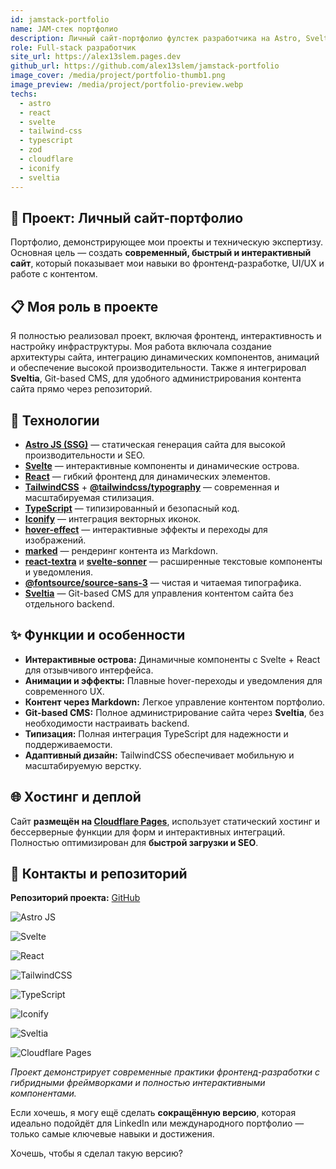 ```yaml
---
id: jamstack-portfolio
name: JAM-стек портфолио
description: Личный сайт-портфолио фулстек разработчика на Astro, Svelte и React. Быстрый, интерактивный и адаптивный сайт с современным дизайном, интеграцией Git-based CMS Sveltia и хостингом на Cloudflare Pages. Демонстрация проектов, UI/UX навыков и опыта работы с TailwindCSS, TypeScript, Markdown и анимациями.
role: Full-stack разработчик
site_url: https://alex13slem.pages.dev
github_url: https://github.com/alex13slem/jamstack-portfolio
image_cover: /media/project/portfolio-thumb1.png
image_preview: /media/project/portfolio-preview.webp
techs:
  - astro
  - react
  - svelte
  - tailwind-css
  - typescript
  - zod
  - cloudflare
  - iconify
  - sveltia
---
```

## 🚀 Проект: Личный сайт-портфолио

Портфолио, демонстрирующее мои проекты и техническую экспертизу. Основная цель — создать **современный, быстрый и интерактивный сайт**, который показывает мои навыки во фронтенд-разработке, UI/UX и работе с контентом.

## 📋 Моя роль в проекте

Я полностью реализовал проект, включая фронтенд, интерактивность и настройку инфраструктуры. Моя работа включала создание архитектуры сайта, интеграцию динамических компонентов, анимаций и обеспечение высокой производительности. Также я интегрировал **Sveltia**, Git-based CMS, для удобного администрирования контента сайта прямо через репозиторий.

## 💼 Технологии

- [**Astro JS (SSG)**](https://astro.build/) — статическая генерация сайта для высокой производительности и SEO.
- [**Svelte**](https://svelte.dev/) — интерактивные компоненты и динамические острова.
- [**React**](https://react.dev/) — гибкий фронтенд для динамических элементов.
- [**TailwindCSS**](https://tailwindcss.com/) + [**@tailwindcss/typography**](https://tailwindcss.com/docs/typography-plugin) — современная и масштабируемая стилизация.
- [**TypeScript**](https://www.typescriptlang.org/) — типизированный и безопасный код.
- [**Iconify**](https://iconify.design/) — интеграция векторных иконок.
- [**hover-effect**](https://github.com/robin-dela/hover-effect) — интерактивные эффекты и переходы для изображений.
- [**marked**](https://github.com/markedjs/marked) — рендеринг контента из Markdown.
- [**react-textra**](https://www.npmjs.com/package/react-textra) и [**svelte-sonner**](https://svelte-sonner.vercel.app/) — расширенные текстовые компоненты и уведомления.
- [**@fontsource/source-sans-3**](https://fontsource.org/fonts/source-sans-3) — чистая и читаемая типографика.
- [**Sveltia**](https://github.com/sveltia/sveltia-cms) — Git-based CMS для управления контентом сайта без отдельного backend.

## ✨ Функции и особенности

- **Интерактивные острова:** Динамичные компоненты с Svelte + React для отзывчивого интерфейса.
- **Анимации и эффекты:** Плавные hover-переходы и уведомления для современного UX.
- **Контент через Markdown:** Легкое управление контентом портфолио.
- **Git-based CMS:** Полное администрирование сайта через **Sveltia**, без необходимости настраивать backend.
- **Типизация:** Полная интеграция TypeScript для надежности и поддерживаемости.
- **Адаптивный дизайн:** TailwindCSS обеспечивает мобильную и масштабируемую верстку.

## 🌐 Хостинг и деплой

Сайт **размещён на&#32;[Cloudflare Pages](https://pages.cloudflare.com/)**, использует статический хостинг и бессерверные функции для форм и интерактивных интеграций. Полностью оптимизирован для **быстрой загрузки и SEO**.

## 🔗 Контакты и репозиторий

**Репозиторий проекта:** [GitHub](https://github.com/alex13slem/jamstack-portfolio)

![Astro JS](https://img.shields.io/badge/Astro%20JS-ff5a03?logo=astro&logoColor=fff&style=flat)

![Svelte](https://img.shields.io/badge/Svelte-ff3e00?logo=svelte&logoColor=fff&style=flat)

![React](https://img.shields.io/badge/React-61DAFB?logo=react&logoColor=000&style=flat)

![TailwindCSS](https://img.shields.io/badge/TailwindCSS-06b6d4?logo=tailwind-css&logoColor=fff&style=flat)

![TypeScript](https://img.shields.io/badge/TypeScript-3178C6?logo=typescript&logoColor=fff&style=flat)

![Iconify](https://img.shields.io/badge/Iconify-000000?logo=iconify&logoColor=fff&style=flat)

![Sveltia](https://img.shields.io/badge/Sveltia-ff3e00?logo=svelte&logoColor=fff&style=flat)

![Cloudflare Pages](https://img.shields.io/badge/Cloudflare%20Pages-F38020?logo=cloudflare&logoColor=fff&style=flat)

_Проект демонстрирует современные практики фронтенд-разработки с гибридными фреймворками и полностью интерактивными компонентами._

Если хочешь, я могу ещё сделать **сокращённую версию**, которая идеально подойдёт для LinkedIn или международного портфолио — только самые ключевые навыки и достижения.

Хочешь, чтобы я сделал такую версию?

